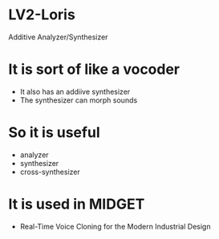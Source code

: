 # LV2-Loris
Additive Analyzer/Synthesizer

# It is sort of like a vocoder
* It also has an addiive synthesizer
* The synthesizer can morph sounds

# So it is useful
* analyzer
* synthesizer
* cross-synthesizer

# It is used in MIDGET
* Real-Time Voice Cloning for the Modern Industrial Design
